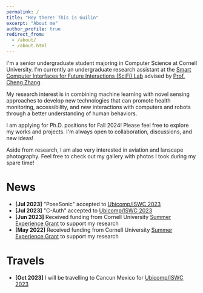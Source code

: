 ```yaml
---
permalink: /
title: "Hey there! This is Guilin"
excerpt: "About me"
author_profile: true
redirect_from: 
  - /about/
  - /about.html
---
```


I'm a senior undergraduate student majoring in Computer Science at Cornell University. I'm currently an undergraduate research assistant at the [Smart Computer Interfaces for Future Interactions (SciFi) Lab](https://www.scifilab.org/) advised by [Prof. Cheng Zhang](http://www.czhang.org/).

My research interest is in combining machine learning with novel sensing approaches to develop new technologies that can promote health monitoring, accessibility, and new interactions with computers and robots through a better understanding of human behaviors.

I am applying for Ph.D. positions for Fall 2024! Please feel free to explore my works and projects. I'm always open to collaboration, discussions, and new ideas!

Aside from research, I am also very interested in aviation and lanscape photography. Feel free to check out my gallery with photos I took during my spare time!

News
======
- **[Jul 2023]** "PoseSonic" accepted to [Ubicomp/ISWC 2023](https://www.ubicomp.org/ubicomp-iswc-2023/)
- **[Jul 2023]** "C-Auth" accepted to [Ubicomp/ISWC 2023](https://www.ubicomp.org/ubicomp-iswc-2023/)
- **[Jun 2023]** Received funding from Cornell University [Summer Experience Grant](https://as.cornell.edu/careers/summer-experience-grant-funding) to support my research
- **[May 2022]** Received funding from Cornell University [Summer Experience Grant](https://as.cornell.edu/careers/summer-experience-grant-funding) to support my research

Travels
======
- **[Oct 2023]** I will be travelling to Cancun Mexico for [Ubicomp/ISWC 2023](https://www.ubicomp.org/ubicomp-iswc-2023/)